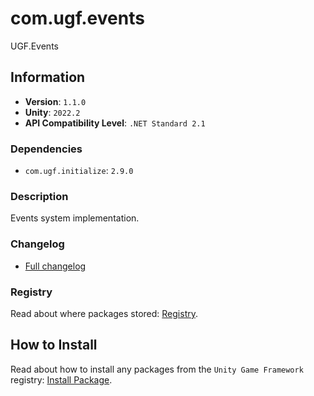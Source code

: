 # com.ugf.events

UGF.Events

## Information

- **Version**: `1.1.0`
- **Unity**: `2022.2`
- **API Compatibility Level**: `.NET Standard 2.1`

### Dependencies

- `com.ugf.initialize`: `2.9.0`


### Description

Events system implementation.

### Changelog

- [Full changelog](changelog.md)

### Registry

Read about where packages stored: [Registry](https://github.com/unity-game-framework/organization/blob/main/docs/registry.md).

## How to Install

Read about how to install any packages from the `Unity Game Framework` registry: [Install Package](https://github.com/unity-game-framework/organization/blob/main/docs/install-packages.md).

